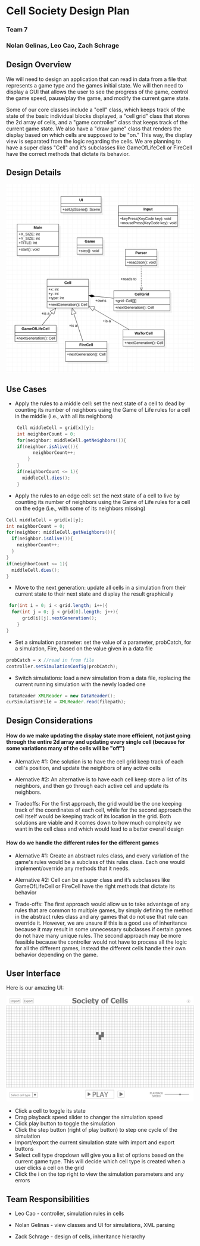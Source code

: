 # Cell Society Design Plan
### Team 7
### Nolan Gelinas, Leo Cao, Zach Schrage


## Design Overview
We will need to design an application that can read in data from a file that represents a game type and the games initial state. We will then need to display a GUI that allows the user to see the progress of the game, control the game speed, pause/play the game, and modify the current game state.

Some of our core classes include a "cell" class, which keeps track of the state of the basic individual blocks displayed,
a "cell grid" class that stores the 2d array of cells, and a "game controller" class that keeps track of the current game state.
We also have a "draw game" class that renders the display based on which cells are supposed to be "on." This way, the display view is 
separated from the logic regarding the cells. We are planning to have a super class "Cell" and it’s subclasses like GameOfLifeCell or FireCell have the correct methods that
dictate its behavior.


## Design Details
![](images/Initial_UML_Diagral.png)


## Use Cases

* Apply the rules to a middle cell: set the next state of a cell to dead by counting its number of neighbors using the Game of Life rules for a cell in the middle (i.e., with all its neighbors)
```java
    Cell middleCell = grid[x][y];
    int neighborCount = 0;
    for(neighbor: middleCell.getNeighbors()){
    if(neighbor.isAlive()){
          neighborCount++;
        }
    }
    if(neighborCount <= 1){
      middleCell.dies();
    }
```


* Apply the rules to an edge cell: set the next state of a cell to live by counting its number of neighbors using the Game of Life rules for a cell on the edge (i.e., with some of its neighbors missing)
```java
Cell middleCell = grid[x][y];
int neighborCount = 0;
for(neighbor: middleCell.getNeighbors()){
  if(neighbor.isAlive()){
    neighborCount++;
  }
}
if(neighborCount <= 1){
  middleCell.dies();
}
```

* Move to the next generation: update all cells in a simulation from their current state to their next state and display the result graphically
```java
 for(int i = 0; i < grid.length; i++){
  for(int j = 0; j < grid[0].length; j++){
      grid[i][j].nextGeneration();
    }
}
```

* Set a simulation parameter: set the value of a parameter, probCatch, for a simulation, Fire, based on the value given in a data file
```java
probCatch = x //read in from file
controller.setSimulationConfig(probCatch);
```

* Switch simulations: load a new simulation from a data file, replacing the current running simulation with the newly loaded one
```java
 DataReader XMLReader = new DataReader();
curSimulationFile = XMLReader.read(filepath);
```

## Design Considerations

#### How do we make updating the display state more efficient, not just going through the entire 2d array and updating every single cell (because for some variations many of the cells will be "off")

 * Alernative #1: One solution is to have the cell grid keep track of each cell's position, and update the neighbors of any active cells

 * Alernative #2: An alternative is to have each cell keep store a list of its neighbors, and then go through each active cell and update its neighbors.

 * Tradeoffs: For the first approach, the grid would be the one keeping track of the coordinates of each cell, while for the second approach the cell itself would be keeping track
of its location in the grid. Both solutions are viable and it comes down to how much complexity we want in the cell class and which would lead to a better overall design


#### How do we handle the different rules for the different games

 * Alernative #1: Create an abstract rules class, and every variation of the game's rules would be a subclass of this rules class. Each one would implement/override any methods that it needs.

 * Alernative #2: Cell can be a super class and it’s subclasses like GameOfLifeCell or FireCell have the right methods that dictate its behavior

 * Trade-offs: The first approach would allow us to take advantage of any rules that are common to multiple games, by simply defining the method in the abstract rules class and any games that do not use that rule can override it.
However, we are unsure if this is a good use of inheritance because it may result in some unnecessary subclasses if certain games do not have many unique rules. The second approach may be 
more feasible because the controller would not have to process all the logic for all the different games, instead the different cells handle their own behavior depending on the game.



## User Interface

Here is our amazing UI:

![This is cool, too bad you can't see it](images/wireframev2.png "Basic wireframe layout")
* Click a cell to toggle its state
* Drag playback speed slider to changer the simulation speed
* Click play button to toggle the simulation
* Click the step button (right of play button) to step one cycle of the simulation
* Import/export the current simulation state with import and export buttons
* Select cell type dropdown will give you a list of options based on the current game type. This will decide which cell type is created when a user clicks a cell on the grid
* Click the i on the top right to view the simulation parameters and any errors

## Team Responsibilities

 * Leo Cao - controller, simulation rules in cells

 * Nolan Gelinas - view classes and UI for simulations, XML parsing

 * Zack Schrage - design of cells, inheritance hierarchy


